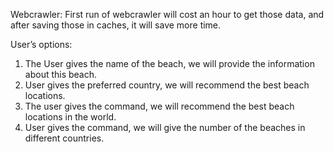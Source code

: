 Webcrawler:
First run of webcrawler will cost an hour to get those data, and after saving those in caches, it will save more time.

User’s options:
1. The User gives the name of the beach, we will provide the information about this beach.
2. User gives the preferred country, we will recommend the best beach locations.
3. The user gives the command, we will recommend the best beach locations in the world.
4. User gives the command, we will give the number of the beaches in different countries.
